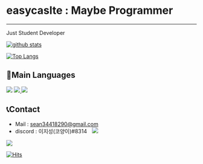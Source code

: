 # easycaslte : Maybe Programmer
---
Just Student Developer

[![github stats](https://github-readme-stats.vercel.app/api?username=easycastle&show_icons=true&title_color=ffd1dc&icon_color=ffd1dc)](https://github.com/easycastle)

[![Top Langs](https://github-readme-stats.vercel.app/api/top-langs/?username=easycastle&layout=compact&title_color=ffd1dc&icon_color=ffd1dc)](https://github.com/easycastle)

## 📜Main Languages
<a href="https://www.python.org/"><img src="https://img.shields.io/badge/Python-3766AB?style=flat-square&logo=Python&logoColor=white"/></a> 
<a href="https://www.oracle.com/kr/java/technologies/javase-downloads.html/"><img src="https://img.shields.io/badge/Java-007396?style=flat-square&logo=Java&logoColor=white">
 </a>
 <a href="https://en.wikipedia.org/wiki/C_(programming_language)"><img src="https://img.shields.io/badge/C-373737?style=flat-square&logo=C&logoColor=white"/></a>
 
 ## 📞Contact
 * Mail : [sean34418290@gmail.com](sean34418290@gmail.com)
 * discord : 이지성(코양이)#8314
<a href="https://www.instagram.com/code._.cat"><img src="http://img.shields.io/badge/-Instagram-black?style=flat&logo=Instagram&link=https://www.instagram.com/code._.cat/" style="height : auto; margin-left : 10px; margin-right : 10px;"/></a>

![](https://img.shields.io/github/followers/easycastle?style=social)

[![Hits](https://hits.seeyoufarm.com/api/count/incr/badge.svg?url=https%3A%2F%2Fgithub.com%2Feasycastle&count_bg=%2379C83D&title_bg=%23555555&icon=&icon_color=%23E7E7E7&title=hits&edge_flat=false)](https://hits.seeyoufarm.com)
